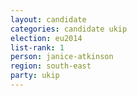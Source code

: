 ```yaml
---
layout: candidate
categories: candidate ukip
election: eu2014
list-rank: 1
person: janice-atkinson
region: south-east
party: ukip
---
```

